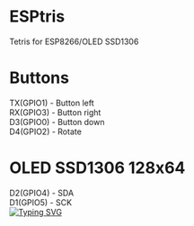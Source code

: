 # ESPtris
Tetris for ESP8266/OLED SSD1306
# Buttons
TX(GPIO1) - Button left<br>
RX(GPIO3) - Button right<br>
D3(GPIO0) - Button down<br>
D4(GPIO2) - Rotate<br>
# OLED SSD1306 128x64
D2(GPIO4) - SDA<br>
D1(GPIO5) - SCK<br>
[![Typing SVG](https://readme-typing-svg.herokuapp.com?color=%2336BCF7&lines=Computer+science+student)](https://git.io/typing-svg)

